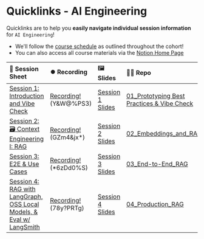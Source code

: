 # Quicklinks - AI Engineering

Quicklinks are to help you **easily navigate individual session information** for `AI Engineering`!  

- We'll follow the [course schedule](https://bit.ly/aie8-cal) as outlined throughout the cohort!
- You can also access all course materials via the [Notion Home Page](https://www.notion.so/The-AI-Engineering-Bootcamp-Cohort-8-Home-Page-263cd547af3d80fc9986f25582348429)


| 📰 Session Sheet | ⏺️ Recording  | 🖼️ Slides     | 👨‍💻 Repo     | 📝 Homework      | 📁 Feedback       |
|:-----------------|:-----------------|:-----------------|:-----------------|:-----------------|:-----------------|
| [Session 1: Introduction and Vibe Check](https://www.notion.so/Session-1-Introduction-and-Vibe-Check-263cd547af3d81869041ccc46523f1ec) |[Recording!](https://us02web.zoom.us/rec/share/AZEoQtJn03hZUBXoaAUT9I1Nx7sSdsjZ4n5ll8TTfCGQsVrBi709FLQLXwwdCCxD.2YqwpkoZhDDnHVKK) (Y&W@%PS3) | [Session 1 Slides](https://www.canva.com/design/DAGya0dMFhM/I4kYi9Y-Ec_jMtoq0aq4-g/edit?utm_content=DAGya0dMFhM&utm_campaign=designshare&utm_medium=link2&utm_source=sharebutton) | [01_Prototyping Best Practices & Vibe Check](https://github.com/AI-Maker-Space/AIE8/tree/main/01_Prototyping%20Best%20Practices%20%26%20Vibe%20Check) | [Session 1 Assignment: Vibe Check](https://forms.gle/jNhHxcmCoMJiqpUL6) | [AIE8 Feedback 9/9](https://forms.gle/GgFqgEkYPQ5a3yHj7)
| [Session 2: 🗃️ Context Engineering I: RAG](https://www.notion.so/Session-2-Context-Engineering-I-Retrieval-Augmented-Generation-RAG-26acd547af3d8041a75bfa162d1ab600) |[Recording!](https://us02web.zoom.us/rec/share/cDb3c4VCrHUACpHdOl1C0u092-_GOSBb3emPfeuwZDAtUV3FTdBVMt6DGSzkU6gQ.N6_xNZ9FOiG4SYyB) (GZm4&jx*) | [Session 2 Slides](https://www.canva.com/design/DAGrSqNpTZ0/Ra4psYmdCwBeL8o1-L69WA/edit?utm_content=DAGrSqNpTZ0&utm_campaign=designshare&utm_medium=link2&utm_source=sharebutton) | [02_Embeddings_and_RAG](https://github.com/AI-Maker-Space/AIE8/tree/main/02_Embeddings_and_RAG) | [Session 2 Assignment: RAG](https://forms.gle/98s98cdS8vt1m5g67) | [AIE8 Feedback 9/11](https://forms.gle/hGJjwZLDm6Mcb2Ki7)
| [Session 3: E2E & Use Cases](https://www.notion.so/Session-3-End-to-End-AI-Applications-OSS-Models-I-and-2025-Industry-Use-Cases-26acd547af3d80b4b646e2fd6f1fd31c) |[Recording!](https://us02web.zoom.us/rec/share/7UJErmXFPnBQmIxWoeHVtCVcjtF1c_XmzAybJLGgei5Xrju_Q2jgPzgjYI8YT06o.pRQgg0m-t4-HHAmV) (*6zDd0%S) | [Session 3 Slides](https://www.canva.com/design/DAGzJw-3i34/1UdGr5HlXlPjFtabOAWdkw/edit?utm_content=DAGzJw-3i34&utm_campaign=designshare&utm_medium=link2&utm_source=sharebutton) | [03_End-to-End_RAG](https://github.com/AI-Maker-Space/AIE8/tree/main/03_End-to-End_RAG) | [Session 3 Assignment: E2E](https://forms.gle/ZVvwkbg4jEpHKpCY9) | [AIE8 Feedback 9/16](https://forms.gle/9SnYW7vgNLeGpkh47)
| [Session 4: RAG with LangGraph, OSS Local Models, & Eval w/ LangSmith  ](https://www.notion.so/Session-4-Production-Grade-RAG-with-LangChain-and-LangSmith-26acd547af3d80838d5beba464d7e701) |[Recording!](https://us02web.zoom.us/rec/share/jEs9TS_re1f9X3y2T61Dgv_bEp6EmVzVkiYDOC-cEU8WA2tR5jMI1bwsn4L_Al1n.msDqlCRCROFBaRCH) (78y?PRTg) | [Session 4 Slides](https://www.canva.com/design/DAGzMO1y0FQ/oJaw4HMIFecP3oX9jSO4fw/edit?utm_content=DAGzMO1y0FQ&utm_campaign=designshare&utm_medium=link2&utm_source=sharebutton) | [04_Production_RAG](https://github.com/AI-Maker-Space/AIE8/tree/main/04_Production_RAG) | [Session 4 Assignment: Prod. RAG](https://forms.gle/i2SdxgWX4ahFwNrCA) | [AIE8 Feedback 9/18](https://forms.gle/ymYqK5MBLAG11jDB9)
